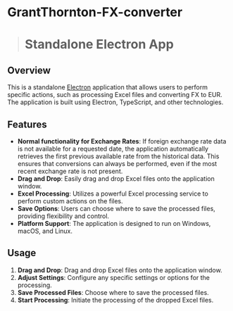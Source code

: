 # GrantThornton-FX-converter

> # Standalone Electron App

## Overview

This is a standalone [Electron](https://www.electronjs.org/) application that allows users to perform specific actions, such as processing Excel files and converting FX to EUR. The application is built using Electron, TypeScript, and other technologies.

## Features

- **Normal functionality for Exchange Rates**: If foreign exchange rate data is not available for a requested date, the application automatically retrieves the first previous available rate from the historical data. This ensures that conversions can always be performed, even if the most recent exchange rate is not present.
- **Drag and Drop**: Easily drag and drop Excel files onto the application window.
- **Excel Processing**: Utilizes a powerful Excel processing service to perform custom actions on the files.
- **Save Options**: Users can choose where to save the processed files, providing flexibility and control.
- **Platform Support**: The application is designed to run on Windows, macOS, and Linux.

## Usage

1. **Drag and Drop**: Drag and drop Excel files onto the application window.
2. **Adjust Settings**: Configure any specific settings or options for the processing.
3. **Save Processed Files**: Choose where to save the processed files.
4. **Start Processing**: Initiate the processing of the dropped Excel files.

